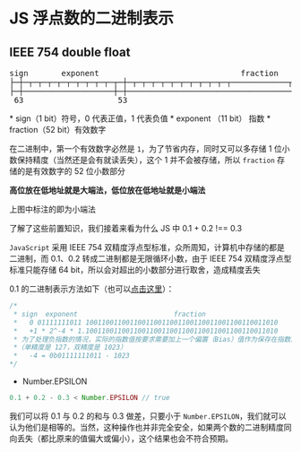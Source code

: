 # JS 浮点数的二进制表示

## IEEE 754 double float

<div><pre>sign       exponent                              fraction
├─┼─┬─┬─┬─┬─┬─┬─┬─┬─┬─┬─┼─┬─┬─┬─┬─┬─┬─┬─┬─┬─┬─┬────────────┬─┬─┬─┬─┬─┬─┬─┬─┬─┬─┬─┤
├─┼───────────────────┼─┼──────────────────────────────────────────────────────┼─┤
 63                    53                                                       0  </pre></div>
* sign（1 bit）符号，0 代表正值，1 代表负值
* exponent （11 bit） 指数
* fraction（52 bit）有效数字

在二进制中，第一个有效数字必然是 `1`，为了节省内存，同时又可以多存储 1 位小数保持精度（当然还是会有就读丢失），这个 1 并不会被存储，所以 `fraction` 存储的是有效数字的 52 位小数部分

**高位放在低地址就是大端法，低位放在低地址就是小端法**

上图中标注的即为小端法

了解了这些前置知识，我们接着来看为什么 JS 中 0.1 + 0.2 !== 0.3

`JavaScript` 采用 IEEE 754 双精度浮点型标准，众所周知，计算机中存储的都是二进制，而 0.1、0.2 转成二进制都是无限循环小数，由于 IEEE 754 双精度浮点型标准只能存储 64 bit，所以会对超出的小数部分进行取舍，造成精度丢失 

0.1 的二进制表示方法如下（也可以[点击这里](/index.html)）：

```js
/*
 * sign  exponent                        fraction
 *   0 01111111011 100110011001100110011001100110011001100110011010
 *   +1 * 2^-4 * 1.100110011001100110011001100110011001100110011010
 * 为了处理负指数的情况，实际的指数值按要求需要加上一个偏置（Bias）值作为保存在指数段中的值。
 *（单精度是 127，双精度是 1023）
 *   -4 = 0b01111111011 - 1023
*/
```


* Number.EPSILON

```js
0.1 + 0.2 - 0.3 < Number.EPSILON // true
```

我们可以将 0.1 与 0.2 的和与 0.3 做差，只要小于 `Number.EPSILON`，我们就可以认为他们是相等的。当然，这种操作也并非完全安全，如果两个数的二进制精度同向丢失（都比原来的值偏大或偏小），这个结果也会不符合预期。



